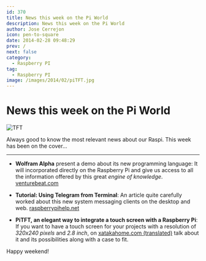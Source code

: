 ```yaml
---
id: 370
title: News this week on the Pi World
description: News this week on the Pi World
author: Jose Cerrejon
icon: pen-to-square
date: 2014-02-28 09:48:29
prev: /
next: false
category:
  - Raspberry PI
tag:
  - Raspberry PI
image: /images/2014/02/piTFT.jpg
---
```


# News this week on the Pi World

![TFT](/images/2014/02/piTFT.jpg)

Always good to know the most relevant news about our Raspi. This week has been on the cover...

- - -
* **Wolfram Alpha** present a demo about its new programming language: It will incorporated directly on the Raspberry Pi and give us access to all the information offered by this great *engine of knowledge*. [venturebeat.com](http://venturebeat.com/2014/02/24/knowledge-based-programming-wolfram-releases-first-demo-of-new-language-30-years-in-the-making/)

* **Tutorial: Using Telegram from Terminal**: An article quite carefully worked about this new system messaging clients on the desktop and web. [raspberrypihelp.net](http://raspberrypihelp.net/tutorials/51-telegram-for-raspberry-pi)

* **PiTFT, an elegant way to integrate a touch screen with a Raspberry Pi**: If you want to have a touch screen for your projects with a resolution of *320x240 pixels* and *2.8 inch*, on [xatakahome.com (translated)](http://translate.google.com/translate?sl=es&tl=en&js=n&prev=_t&hl=es&ie=UTF-8&u=http%3A%2F%2Fwww.xatakahome.com%2Ftrucos-y-bricolaje-smart%2Fpitft-y-pitft-pibow-una-elegante-forma-de-integrar-una-pantalla-tactil-con-tu-raspberry-pi) talk about it and its possibilities along with a case to fit.

Happy weekend!